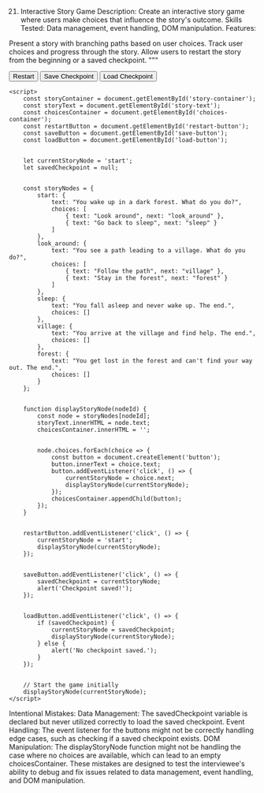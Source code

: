 21. Interactive Story Game
Description: Create an interactive story game where users make choices that influence the story's outcome. Skills Tested: Data management, event handling, DOM manipulation. Features:

Present a story with branching paths based on user choices.
Track user choices and progress through the story.
Allow users to restart the story from the beginning or a saved checkpoint. """
<!DOCTYPE html>
<html lang="en">
<head>
    <meta charset="UTF-8">
    <meta name="viewport" content="width=device-width, initial-scale=1.0">
    <title>Interactive Story Game</title>
</head>
<body>
    <div id="story-container">
        <p id="story-text"></p>
        <div id="choices-container"></div>
    </div>
    <button id="restart-button">Restart</button>
    <button id="save-button">Save Checkpoint</button>
    <button id="load-button">Load Checkpoint</button>


    <script>
        const storyContainer = document.getElementById('story-container');
        const storyText = document.getElementById('story-text');
        const choicesContainer = document.getElementById('choices-container');
        const restartButton = document.getElementById('restart-button');
        const saveButton = document.getElementById('save-button');
        const loadButton = document.getElementById('load-button');


        let currentStoryNode = 'start';
        let savedCheckpoint = null;


        const storyNodes = {
            start: {
                text: "You wake up in a dark forest. What do you do?",
                choices: [
                    { text: "Look around", next: "look_around" },
                    { text: "Go back to sleep", next: "sleep" }
                ]
            },
            look_around: {
                text: "You see a path leading to a village. What do you do?",
                choices: [
                    { text: "Follow the path", next: "village" },
                    { text: "Stay in the forest", next: "forest" }
                ]
            },
            sleep: {
                text: "You fall asleep and never wake up. The end.",
                choices: []
            },
            village: {
                text: "You arrive at the village and find help. The end.",
                choices: []
            },
            forest: {
                text: "You get lost in the forest and can't find your way out. The end.",
                choices: []
            }
        };


        function displayStoryNode(nodeId) {
            const node = storyNodes[nodeId];
            storyText.innerHTML = node.text;
            choicesContainer.innerHTML = '';


            node.choices.forEach(choice => {
                const button = document.createElement('button');
                button.innerText = choice.text;
                button.addEventListener('click', () => {
                    currentStoryNode = choice.next;
                    displayStoryNode(currentStoryNode);
                });
                choicesContainer.appendChild(button);
            });
        }


        restartButton.addEventListener('click', () => {
            currentStoryNode = 'start';
            displayStoryNode(currentStoryNode);
        });


        saveButton.addEventListener('click', () => {
            savedCheckpoint = currentStoryNode;
            alert('Checkpoint saved!');
        });


        loadButton.addEventListener('click', () => {
            if (savedCheckpoint) {
                currentStoryNode = savedCheckpoint;
                displayStoryNode(currentStoryNode);
            } else {
                alert('No checkpoint saved.');
            }
        });


        // Start the game initially
        displayStoryNode(currentStoryNode);
    </script>
</body>
</html>
Intentional Mistakes:
Data Management: The savedCheckpoint variable is declared but never utilized correctly to load the saved checkpoint.
Event Handling: The event listener for the buttons might not be correctly handling edge cases, such as checking if a saved checkpoint exists.
DOM Manipulation: The displayStoryNode function might not be handling the case where no choices are available, which can lead to an empty choicesContainer.
These mistakes are designed to test the interviewee's ability to debug and fix issues related to data management, event handling, and DOM manipulation.
